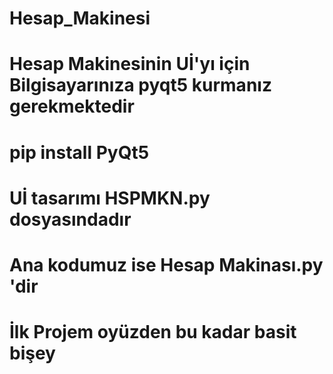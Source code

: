 # Hesap_Makinesi
# Hesap Makinesinin Uİ'yı için Bilgisayarınıza pyqt5 kurmanız gerekmektedir
# pip install PyQt5
# Uİ tasarımı HSPMKN.py dosyasındadır
# Ana kodumuz ise Hesap Makinası.py 'dir
# İlk Projem oyüzden bu kadar basit bişey
